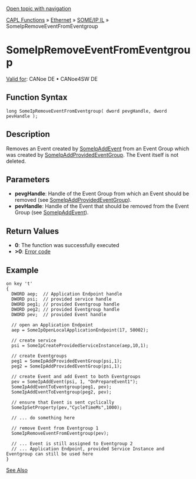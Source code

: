 [Open topic with navigation](../../../../../../CANoeDEFamily.htm#Topics/CAPLFunctions/IP/SOMEIPIL/Functions/CAPLfunctionSomeIpRemoveEventFromEventgroup.md)

[CAPL Functions](../../../CAPLfunctions.md) » [Ethernet](../../CAPLEthernetStartPage.md) » [SOME/IP IL](../CAPLfunctionsSomeIPILOverview.md) » SomeIpRemoveEventFromEventgroup

# SomeIpRemoveEventFromEventgroup

[Valid for](../../../../Shared/FeatureAvailability.md): CANoe DE • CANoe4SW DE

## Function Syntax

```plaintext
long SomeIpRemoveEventFromEventgroup( dword pevgHandle, dword pevHandle );
```

## Description

Removes an Event created by [SomeIpAddEvent](CAPLfunctionSomeIpAddEvent.md) from an Event Group which was created by [SomeIpAddProvidedEventGroup](CAPLfunctionSomeIpAddProvidedEventGroup.md). The Event itself is not deleted.

## Parameters

- **pevgHandle**: Handle of the Event Group from which an Event should be removed (see [SomeIpAddProvidedEventGroup](CAPLfunctionSomeIpAddProvidedEventGroup.md)).
- **pevHandle**: Handle of the Event that should be removed from the Event Group (see [SomeIpAddEvent](CAPLfunctionSomeIpAddEvent.md)).

## Return Values

- **0**: The function was successfully executed
- **>0**: [Error code](../../CAPLfunctionsSOMEIPILErrorCodes.md)

## Example

```plaintext
on key 't'
{
  DWORD aep;  // Application Endpoint handle
  DWORD psi;  // provided service handle
  DWORD peg1; // provided Eventgroup handle
  DWORD peg2; // provided Eventgroup handle
  DWORD pev;  // provided Event handle

  // open an Application Endpoint
  aep = SomeIpOpenLocalApplicationEndpoint(17, 50002);

  // create service
  psi = SomeIpCreateProvidedServiceInstance(aep,10,1);

  // create Eventgroups
  peg1 = SomeIpAddProvidedEventGroup(psi,1);
  peg2 = SomeIpAddProvidedEventGroup(psi,1);

  // create Event and add Event to both Eventgroups
  pev = SomeIpAddEvent(psi, 1, "OnPrepareEvent1");
  SomeIpAddEventToEventgroup(peg1, pev);
  SomeIpAddEventToEventgroup(peg2, pev);

  // ensure that Event is sent cyclically
  SomeIpSetProperty(pev,"CycleTimeMs",1000);

  // ... do something here

  // remove Event from Eventgroup 1
  SomeIpRemoveEventFromEventgroup(pev);

  // ... Event is still assigned to Eventgroup 2
  // ... Application Endpoint, provided Service Instance and Eventgroup can still be used here
}
```

[See Also](javascript:void(0);)